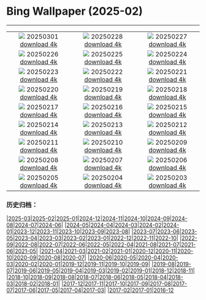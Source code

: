 # Bing Wallpaper (2025-02)
**************
| | | |
|:-:|:-:|:-:|
| ![](https://www.bing.com/th?id=OHR.BhutanMonastery_FR-CA0854071680_1920x1080.jpg) 20250301 [download 4k](https://www.bing.com/th?id=OHR.BhutanMonastery_FR-CA0854071680_UHD.jpg) | ![](https://www.bing.com/th?id=OHR.PolarCub_FR-CA0698654822_1920x1080.jpg) 20250228 [download 4k](https://www.bing.com/th?id=OHR.PolarCub_FR-CA0698654822_UHD.jpg) | ![](https://www.bing.com/th?id=OHR.ArgyllStalker_FR-CA9572525309_1920x1080.jpg) 20250227 [download 4k](https://www.bing.com/th?id=OHR.ArgyllStalker_FR-CA9572525309_UHD.jpg) |
| ![](https://www.bing.com/th?id=OHR.WalterdaleBridge_FR-CA9281333446_1920x1080.jpg) 20250226 [download 4k](https://www.bing.com/th?id=OHR.WalterdaleBridge_FR-CA9281333446_UHD.jpg) | ![](https://www.bing.com/th?id=OHR.GiantCuttlefish_FR-CA8314855616_1920x1080.jpg) 20250225 [download 4k](https://www.bing.com/th?id=OHR.GiantCuttlefish_FR-CA8314855616_UHD.jpg) | ![](https://www.bing.com/th?id=OHR.MtFujiSunrise_FR-CA7965780124_1920x1080.jpg) 20250224 [download 4k](https://www.bing.com/th?id=OHR.MtFujiSunrise_FR-CA7965780124_UHD.jpg) |
| ![](https://www.bing.com/th?id=OHR.StLouisArch_FR-CA3387365822_1920x1080.jpg) 20250223 [download 4k](https://www.bing.com/th?id=OHR.StLouisArch_FR-CA3387365822_UHD.jpg) | ![](https://www.bing.com/th?id=OHR.ChampakaSarasi_FR-CA3071619722_1920x1080.jpg) 20250222 [download 4k](https://www.bing.com/th?id=OHR.ChampakaSarasi_FR-CA3071619722_UHD.jpg) | ![](https://www.bing.com/th?id=OHR.CanadaDeer_FR-CA2132440731_1920x1080.jpg) 20250221 [download 4k](https://www.bing.com/th?id=OHR.CanadaDeer_FR-CA2132440731_UHD.jpg) |
| ![](https://www.bing.com/th?id=OHR.IceHoleOtter_FR-CA1911250698_1920x1080.jpg) 20250220 [download 4k](https://www.bing.com/th?id=OHR.IceHoleOtter_FR-CA1911250698_UHD.jpg) | ![](https://www.bing.com/th?id=OHR.BlueBelize_FR-CA1406479043_1920x1080.jpg) 20250219 [download 4k](https://www.bing.com/th?id=OHR.BlueBelize_FR-CA1406479043_UHD.jpg) | ![](https://www.bing.com/th?id=OHR.BanffSnow25_FR-CA1053265371_1920x1080.jpg) 20250218 [download 4k](https://www.bing.com/th?id=OHR.BanffSnow25_FR-CA1053265371_UHD.jpg) |
| ![](https://www.bing.com/th?id=OHR.HumpbackMother_FR-CA7899995357_1920x1080.jpg) 20250217 [download 4k](https://www.bing.com/th?id=OHR.HumpbackMother_FR-CA7899995357_UHD.jpg) | ![](https://www.bing.com/th?id=OHR.Misotsuchi2025_FR-CA6882256212_1920x1080.jpg) 20250216 [download 4k](https://www.bing.com/th?id=OHR.Misotsuchi2025_FR-CA6882256212_UHD.jpg) | ![](https://www.bing.com/th?id=OHR.PenguinLove_FR-CA6502160876_1920x1080.jpg) 20250215 [download 4k](https://www.bing.com/th?id=OHR.PenguinLove_FR-CA6502160876_UHD.jpg) |
| ![](https://www.bing.com/th?id=OHR.LakeTyrrell_FR-CA2558878475_1920x1080.jpg) 20250214 [download 4k](https://www.bing.com/th?id=OHR.LakeTyrrell_FR-CA2558878475_UHD.jpg) | ![](https://www.bing.com/th?id=OHR.GalapagosIguana_FR-CA2196736682_1920x1080.jpg) 20250213 [download 4k](https://www.bing.com/th?id=OHR.GalapagosIguana_FR-CA2196736682_UHD.jpg) | ![](https://www.bing.com/th?id=OHR.YungangGrottoes_FR-CA8449584215_1920x1080.jpg) 20250212 [download 4k](https://www.bing.com/th?id=OHR.YungangGrottoes_FR-CA8449584215_UHD.jpg) |
| ![](https://www.bing.com/th?id=OHR.UmbrellaDay_FR-CA7989925636_1920x1080.jpg) 20250211 [download 4k](https://www.bing.com/th?id=OHR.UmbrellaDay_FR-CA7989925636_UHD.jpg) | ![](https://www.bing.com/th?id=OHR.AlstromPoint_FR-CA6255476346_1920x1080.jpg) 20250210 [download 4k](https://www.bing.com/th?id=OHR.AlstromPoint_FR-CA6255476346_UHD.jpg) | ![](https://www.bing.com/th?id=OHR.SnowySvaneti_FR-CA7435205782_1920x1080.jpg) 20250209 [download 4k](https://www.bing.com/th?id=OHR.SnowySvaneti_FR-CA7435205782_UHD.jpg) |
| ![](https://www.bing.com/th?id=OHR.BlueNorway_FR-CA3240346092_1920x1080.jpg) 20250208 [download 4k](https://www.bing.com/th?id=OHR.BlueNorway_FR-CA3240346092_UHD.jpg) | ![](https://www.bing.com/th?id=OHR.WhararikiBeach_FR-CA4266393826_1920x1080.jpg) 20250207 [download 4k](https://www.bing.com/th?id=OHR.WhararikiBeach_FR-CA4266393826_UHD.jpg) | ![](https://www.bing.com/th?id=OHR.ScottishSheep_FR-CA7662917245_1920x1080.jpg) 20250206 [download 4k](https://www.bing.com/th?id=OHR.ScottishSheep_FR-CA7662917245_UHD.jpg) |
| ![](https://www.bing.com/th?id=OHR.GoldenBridge_FR-CA7277634680_1920x1080.jpg) 20250205 [download 4k](https://www.bing.com/th?id=OHR.GoldenBridge_FR-CA7277634680_UHD.jpg) | ![](https://www.bing.com/th?id=OHR.RibbleheadViaduct_FR-CA7176711694_1920x1080.jpg) 20250204 [download 4k](https://www.bing.com/th?id=OHR.RibbleheadViaduct_FR-CA7176711694_UHD.jpg) | ![](https://www.bing.com/th?id=OHR.AustriaMarmot_FR-CA6673820084_1920x1080.jpg) 20250203 [download 4k](https://www.bing.com/th?id=OHR.AustriaMarmot_FR-CA6673820084_UHD.jpg) |

### 历史归档：

|[2025-03](/../2025-03/2025-03.md)|[2025-02](/2025-02.md)|[2025-01](/../2025-01/2025-01.md)|[2024-12](/../2024-12/2024-12.md)|[2024-11](/../2024-11/2024-11.md)|[2024-10](/../2024-10/2024-10.md)|[2024-09](/../2024-09/2024-09.md)|[2024-08](/../2024-08/2024-08.md)|[2024-07](/../2024-07/2024-07.md)|[2024-06](/../2024-06/2024-06.md)|
|[2024-05](/../2024-05/2024-05.md)|[2024-04](/../2024-04/2024-04.md)|[2024-03](/../2024-03/2024-03.md)|[2024-02](/../2024-02/2024-02.md)|[2024-01](/../2024-01/2024-01.md)|[2023-12](/../2023-12/2023-12.md)|[2023-11](/../2023-11/2023-11.md)|[2023-10](/../2023-10/2023-10.md)|[2023-09](/../2023-09/2023-09.md)|[2023-08](/../2023-08/2023-08.md)|
|[2023-07](/../2023-07/2023-07.md)|[2023-06](/../2023-06/2023-06.md)|[2023-05](/../2023-05/2023-05.md)|[2023-04](/../2023-04/2023-04.md)|[2023-03](/../2023-03/2023-03.md)|[2023-02](/../2023-02/2023-02.md)|[2023-01](/../2023-01/2023-01.md)|[2022-12](/../2022-12/2022-12.md)|[2022-11](/../2022-11/2022-11.md)|[2022-10](/../2022-10/2022-10.md)|
|[2022-09](/../2022-09/2022-09.md)|[2022-08](/../2022-08/2022-08.md)|[2022-07](/../2022-07/2022-07.md)|[2022-06](/../2022-06/2022-06.md)|[2022-05](/../2022-05/2022-05.md)|[2022-04](/../2022-04/2022-04.md)|[2021-08](/../2021-08/2021-08.md)|[2021-07](/../2021-07/2021-07.md)|[2021-06](/../2021-06/2021-06.md)|[2021-05](/../2021-05/2021-05.md)|
|[2021-04](/../2021-04/2021-04.md)|[2021-03](/../2021-03/2021-03.md)|[2021-02](/../2021-02/2021-02.md)|[2021-01](/../2021-01/2021-01.md)|[2020-12](/../2020-12/2020-12.md)|[2020-11](/../2020-11/2020-11.md)|[2020-10](/../2020-10/2020-10.md)|[2020-09](/../2020-09/2020-09.md)|[2020-08](/../2020-08/2020-08.md)|[2020-07](/../2020-07/2020-07.md)|
|[2020-06](/../2020-06/2020-06.md)|[2020-05](/../2020-05/2020-05.md)|[2020-04](/../2020-04/2020-04.md)|[2020-03](/../2020-03/2020-03.md)|[2020-02](/../2020-02/2020-02.md)|[2020-01](/../2020-01/2020-01.md)|[2019-12](/../2019-12/2019-12.md)|[2019-11](/../2019-11/2019-11.md)|[2019-10](/../2019-10/2019-10.md)|[2019-09](/../2019-09/2019-09.md)|
|[2019-08](/../2019-08/2019-08.md)|[2019-07](/../2019-07/2019-07.md)|[2019-06](/../2019-06/2019-06.md)|[2019-05](/../2019-05/2019-05.md)|[2019-04](/../2019-04/2019-04.md)|[2019-03](/../2019-03/2019-03.md)|[2019-02](/../2019-02/2019-02.md)|[2019-01](/../2019-01/2019-01.md)|[2018-12](/../2018-12/2018-12.md)|[2018-11](/../2018-11/2018-11.md)|
|[2018-10](/../2018-10/2018-10.md)|[2018-09](/../2018-09/2018-09.md)|[2018-08](/../2018-08/2018-08.md)|[2018-07](/../2018-07/2018-07.md)|[2018-06](/../2018-06/2018-06.md)|[2018-05](/../2018-05/2018-05.md)|[2018-04](/../2018-04/2018-04.md)|[2018-03](/../2018-03/2018-03.md)|[2018-02](/../2018-02/2018-02.md)|[2018-01](/../2018-01/2018-01.md)|
|[2017-12](/../2017-12/2017-12.md)|[2017-11](/../2017-11/2017-11.md)|[2017-10](/../2017-10/2017-10.md)|[2017-09](/../2017-09/2017-09.md)|[2017-08](/../2017-08/2017-08.md)|[2017-07](/../2017-07/2017-07.md)|[2017-06](/../2017-06/2017-06.md)|[2017-05](/../2017-05/2017-05.md)|[2017-04](/../2017-04/2017-04.md)|[2017-03](/../2017-03/2017-03.md)|
|[2017-02](/../2017-02/2017-02.md)|[2017-01](/../2017-01/2017-01.md)|[2016-12](/../2016-12/2016-12.md)